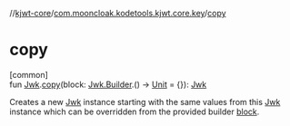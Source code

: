 //[kjwt-core](../../index.md)/[com.mooncloak.kodetools.kjwt.core.key](index.md)/[copy](copy.md)

# copy

[common]\
fun [Jwk](-jwk/index.md).[copy](copy.md)(block: [Jwk.Builder](-jwk/-builder/index.md).() -&gt; [Unit](https://kotlinlang.org/api/latest/jvm/stdlib/kotlin/-unit/index.html) = {}): [Jwk](-jwk/index.md)

Creates a new [Jwk](-jwk/index.md) instance starting with the same values from this [Jwk](-jwk/index.md) instance which can be overridden from the provided builder [block](copy.md).
